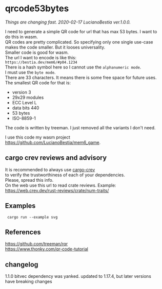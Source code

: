 # qrcode53bytes

[comment]: # (lmake_lines_of_code start)

[comment]: # (lmake_lines_of_code end)

*Things are changing fast. 2020-02-17 LucianoBestia ver.1.0.0.*  

I need to generate a simple QR code for url that has max 53 bytes. I want to do this in wasm.  
QR codes are pretty complicated. So specifying only one single use-case makes the code smaller. But it looses universality.  
Smaller code is good for wasm.  
The url I want to encode is like this:  
`https://bestia.dev/mem6/#p04.1234`  
There is a hash symbol here so I cannot use the `alphanumeric mode`.  
I must use the `byte mode`.  
There are 33 characters. It means there is some free space for future uses.  
The smallest QR code for that is:

- version 3
- 29x29 modules
- ECC Level L
- data bits 440
- 53 bytes
- ISO-8859-1

The code is written by treeman. I just removed all the variants I don't need.  

I use this code my wasm project <https://github.com/LucianoBestia/mem6_game>.  

## cargo crev reviews and advisory

It is recommended to always use [cargo-crev](https://github.com/crev-dev/cargo-crev)  
to verify the trustworthiness of each of your dependencies.  
Please, spread this info.  
On the web use this url to read crate reviews. Example:  
<https://web.crev.dev/rust-reviews/crate/num-traits/>  

## Examples

     cargo run --example svg

## References

<https://github.com/treeman/rqr>  
<https://www.thonky.com/qr-code-tutorial>  

## changelog

1.1.0 bitvec dependency was yanked. updated to 1.17.4, but later versions have breaking changes  